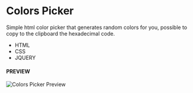 # Colors Picker

Simple html color picker that generates random colors for you, possible to copy to the clipboard the hexadecimal code.

- HTML
- CSS
- JQUERY

#### PREVIEW

![Colors Picker Preview](https://i.imgur.com/SxSzfxV.png "Colors Picker Preview")
